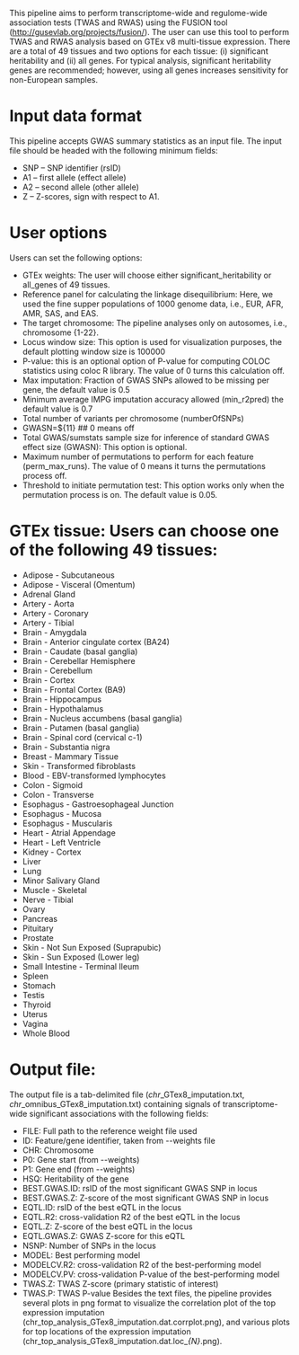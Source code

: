 This pipeline aims to perform transcriptome-wide and regulome-wide association tests (TWAS and RWAS) using the FUSION  tool (http://gusevlab.org/projects/fusion/). The user can use this tool to perform TWAS and RWAS analysis based on  GTEx v8 multi-tissue expression. There are a total of 49 tissues and two options for each tissue: (i) significant heritability and (ii)  all genes. For typical analysis, significant heritability genes are recommended; however, using all genes increases sensitivity for non-European samples.
# Input data format
This pipeline accepts  GWAS summary statistics as an input file. The input file should be headed with the following minimum fields:  
- SNP – SNP identifier (rsID)
- A1 – first allele (effect allele)
- A2 – second allele (other allele)
- Z – Z-scores, sign with respect to A1.

# User options
Users can set the following options:
- GTEx weights: The user will choose either  significant_heritability  or  all_genes of 49 tissues. 
- Reference panel for calculating the linkage disequilibrium: Here, we used the fine supper populations of 1000 genome data, i.e.,  EUR, AFR, AMR, SAS, and  EAS. 
- The target chromosome: The pipeline analyses only on autosomes, i.e., chromosome {1-22}.
- Locus window size: This option is used for visualization purposes,  the default plotting window size is  100000
- P-value: this is an optional option of P-value for computing  COLOC statistics using coloc R library. The value of 0 turns this calculation off. 
- Max imputation: Fraction of GWAS SNPs allowed to be missing per gene, the default value is  0.5
- Minimum average IMPG imputation accuracy allowed (min_r2pred) the default value is	 0.7
- Total number of variants per chromosome (numberOfSNPs)
- GWASN=${11}  ## 0 means off
- Total GWAS/sumstats sample size for inference of standard GWAS effect size (GWASN): This option is optional. 
- Maximum number of permutations to perform for each feature (perm_max_runs). The value of  0 means it turns the permutations process off.	
- Threshold to initiate permutation test: This option works only when the permutation process is on. The default value is 0.05.
# GTEx tissue: Users can choose one of the following 49 tissues:
- Adipose - Subcutaneous
- Adipose - Visceral (Omentum)
- Adrenal Gland
- Artery - Aorta
- Artery - Coronary
- Artery - Tibial
- Brain - Amygdala
- Brain - Anterior cingulate cortex (BA24)
- Brain - Caudate (basal ganglia)
- Brain - Cerebellar Hemisphere
- Brain - Cerebellum
- Brain - Cortex
- Brain - Frontal Cortex (BA9)
- Brain - Hippocampus
- Brain - Hypothalamus
- Brain - Nucleus accumbens (basal ganglia)
- Brain - Putamen (basal ganglia)
- Brain - Spinal cord (cervical c-1)
- Brain - Substantia nigra
- Breast - Mammary Tissue
- Skin - Transformed fibroblasts
- Blood - EBV-transformed lymphocytes
- Colon - Sigmoid
- Colon - Transverse
- Esophagus - Gastroesophageal Junction
- Esophagus - Mucosa
- Esophagus - Muscularis
- Heart - Atrial Appendage
- Heart - Left Ventricle
- Kidney - Cortex
- Liver
- Lung
- Minor Salivary Gland
- Muscle - Skeletal
- Nerve - Tibial
- Ovary
- Pancreas
- Pituitary
- Prostate
- Skin - Not Sun Exposed (Suprapubic)
- Skin - Sun Exposed (Lower leg)
- Small Intestine - Terminal Ileum
- Spleen
- Stomach
- Testis
- Thyroid
- Uterus
- Vagina
- Whole Blood


# Output file:
The output file is a tab-delimited file (*chr*_GTex8_imputation.txt, *chr*_omnibus_GTex8_imputation.txt) containing  signals of transcriptome-wide significant associations  with the following fields:
- FILE: Full path to the reference weight file used
- ID: Feature/gene identifier, taken from --weights file
- CHR: Chromosome
- P0: Gene start (from --weights)
- P1: Gene end (from --weights)
- HSQ: Heritability of the gene
- BEST.GWAS.ID: rsID of the most significant GWAS SNP in locus
- BEST.GWAS.Z: Z-score of the most significant GWAS SNP in locus
- EQTL.ID: rsID of the best eQTL in the locus
- EQTL.R2: cross-validation R2 of the best eQTL in the locus
- EQTL.Z: Z-score of the best eQTL in the locus
- EQTL.GWAS.Z: GWAS Z-score for this eQTL
- NSNP: Number of SNPs in the locus
- MODEL: Best performing model 
- MODELCV.R2: cross-validation R2 of the best-performing model
- MODELCV.PV: cross-validation P-value of the best-performing model
- TWAS.Z: TWAS Z-score (primary statistic of interest)
- TWAS.P: TWAS P-value
Besides the text files, the pipeline provides several plots in png format to visualize the correlation plot of the top expression imputation (chr_top_analysis_GTex8_imputation.dat.corrplot.png), and various plots for top locations of the expression imputation (chr_top_analysis_GTex8_imputation.dat.loc_*{N}*.png). 








